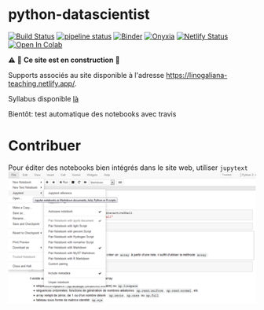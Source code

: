# python-datascientist

[![Build Status](https://travis-ci.com/linogaliana/python-datascientist.svg?branch=master)](https://travis-ci.com/linogaliana/python-datascientist)
[![pipeline status](https://gitlab.com/linogaliana/python-datascientist/badges/master/pipeline.svg)](https://gitlab.com/linogaliana/python-datascientist/-/commits/master)
[![Binder](https://mybinder.org/badge_logo.svg)](https://mybinder.org/v2/gh/linogaliana/python-datascientist/master)
[![Onyxia](https://img.shields.io/badge/launch-onyxia-brightgreen)](https://spyrales.sspcloud.fr/my-lab/catalogue/inseefrlab-datascience/jupyter/deploiement)
[![Netlify Status](https://api.netlify.com/api/v1/badges/86ebd982-38e0-4e04-81f4-4819131eb800/deploy-status)](https://app.netlify.com/sites/linogaliana-teaching/deploys)
[![Open In Colab](https://colab.research.google.com/assets/colab-badge.svg)](http://colab.research.google.com/github/linogaliana/python-datascientist/blob/pandas_intro/static/notebooks/numpy.ipynb)

:warning: :construction: **Ce site est en construction** :construction:

Supports associés au site disponible à l'adresse <https://linogaliana-teaching.netlify.app/>. 


Syllabus disponible [là](https://www.ensae.fr/courses/python-pour-le-data-scientist-pour-leconomiste/)

Bientôt: test automatique des notebooks avec travis


# Contribuer

Pour éditer des notebooks bien intégrés dans le site web, utiliser `jupytext`
![](./static/pictures/intro/jupytext.png)
